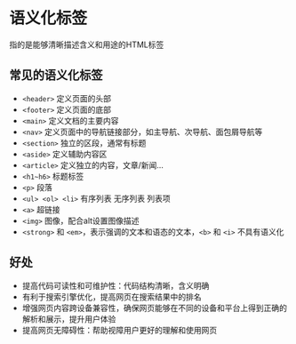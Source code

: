 # 语义化标签
指的是能够清晰描述含义和用途的HTML标签
## 常见的语义化标签
- `<header>` 定义页面的头部
- `<footer>` 定义页面的底部
- `<main>` 定义文档的主要内容
- `<nav>` 定义页面中的导航链接部分，如主导航、次导航、面包屑导航等
- `<section>` 独立的区段，通常有标题
- `<aside>` 定义辅助内容区
- `<article>` 定义独立的内容，文章/新闻...
- `<h1~h6>` 标题标签
- `<p>` 段落
- `<ul> <ol> <li>` 有序列表 无序列表 列表项
- `<a>` 超链接
- `<img>` 图像，配合alt设置图像描述
- `<strong>` 和 `<em>`，表示强调的文本和语态的文本，`<b>` 和 `<i>` 不具有语义化

## 好处
- 提高代码可读性和可维护性：代码结构清晰，含义明确
- 有利于搜索引擎优化，提高网页在搜索结果中的排名
- 增强网页内容跨设备兼容性，确保网页能够在不同的设备和平台上得到正确的解析和展示，提升用户体验
- 提高网页无障碍性：帮助视障用户更好的理解和使用网页